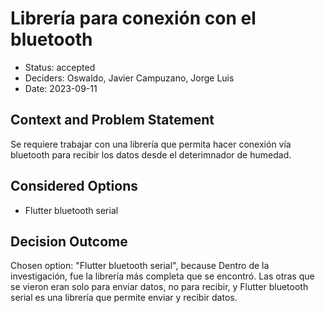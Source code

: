# Librería para conexión con el bluetooth

* Status: accepted
* Deciders: Oswaldo, Javier Campuzano, Jorge Luis
* Date: 2023-09-11

## Context and Problem Statement

Se requiere trabajar con una librería que permita hacer conexión vía bluetooth para recibir los datos desde el deterimnador de humedad.

## Considered Options

* Flutter bluetooth serial

## Decision Outcome

Chosen option: "Flutter bluetooth serial", because Dentro de la investigación, fue la librería más completa que se encontró. Las otras que se vieron eran solo para enviar datos, no para recibir, y Flutter bluetooth serial es una librería que permite enviar y recibir datos.
